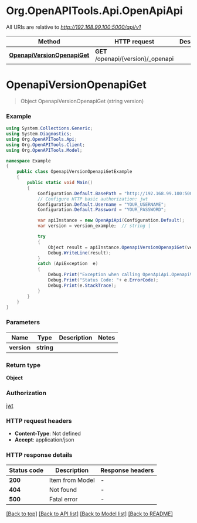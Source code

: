 # Org.OpenAPITools.Api.OpenApiApi

All URIs are relative to *http://192.168.99.100:5000/api/v1*

Method | HTTP request | Description
------------- | ------------- | -------------
[**OpenapiVersionOpenapiGet**](OpenApiApi.md#openapiversionopenapiget) | **GET** /openapi/{version}/_openapi | 


<a name="openapiversionopenapiget"></a>
# **OpenapiVersionOpenapiGet**
> Object OpenapiVersionOpenapiGet (string version)



### Example
```csharp
using System.Collections.Generic;
using System.Diagnostics;
using Org.OpenAPITools.Api;
using Org.OpenAPITools.Client;
using Org.OpenAPITools.Model;

namespace Example
{
    public class OpenapiVersionOpenapiGetExample
    {
        public static void Main()
        {
            Configuration.Default.BasePath = "http://192.168.99.100:5000/api/v1";
            // Configure HTTP basic authorization: jwt
            Configuration.Default.Username = "YOUR_USERNAME";
            Configuration.Default.Password = "YOUR_PASSWORD";

            var apiInstance = new OpenApiApi(Configuration.Default);
            var version = version_example;  // string | 

            try
            {
                Object result = apiInstance.OpenapiVersionOpenapiGet(version);
                Debug.WriteLine(result);
            }
            catch (ApiException  e)
            {
                Debug.Print("Exception when calling OpenApiApi.OpenapiVersionOpenapiGet: " + e.Message );
                Debug.Print("Status Code: "+ e.ErrorCode);
                Debug.Print(e.StackTrace);
            }
        }
    }
}
```

### Parameters

Name | Type | Description  | Notes
------------- | ------------- | ------------- | -------------
 **version** | **string**|  | 

### Return type

**Object**

### Authorization

[jwt](../README.md#jwt)

### HTTP request headers

 - **Content-Type**: Not defined
 - **Accept**: application/json

### HTTP response details
| Status code | Description | Response headers |
|-------------|-------------|------------------|
| **200** | Item from Model |  -  |
| **404** | Not found |  -  |
| **500** | Fatal error |  -  |

[[Back to top]](#) [[Back to API list]](../README.md#documentation-for-api-endpoints) [[Back to Model list]](../README.md#documentation-for-models) [[Back to README]](../README.md)

